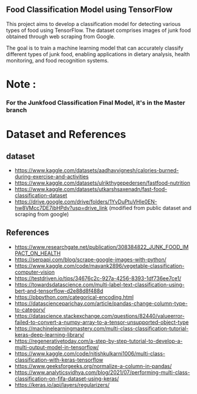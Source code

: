 ## Food Classification Model using TensorFlow

This project aims to develop a classification model for detecting various types of food using TensorFlow. The dataset comprises images of junk food obtained through web scraping from Google. 

The goal is to train a machine learning model that can accurately classify different types of junk food, enabling applications in dietary analysis, health monitoring, and food recognition systems.


# Note :
### For the Junkfood Classification Final Model, it's in the Master branch

# Dataset and References

## dataset
* https://www.kaggle.com/datasets/aadhavvignesh/calories-burned-during-exercise-and-activities
* https://www.kaggle.com/datasets/ulrikthygepedersen/fastfood-nutrition
* https://www.kaggle.com/datasets/utkarshsaxenadn/fast-food-classification-dataset
* https://drive.google.com/drive/folders/1YvDuPtuVHIe0EN-hw8VMcc7DE7ibHPdv?usp=drive_link (modified from public dataset and scraping from google)

## References
* https://www.researchgate.net/publication/308384822_JUNK_FOOD_IMPACT_ON_HEALTH
* https://serpapi.com/blog/scrape-google-images-with-python/
* https://www.kaggle.com/code/mayank2896/vegetable-classification-computer-vision
* https://testdriven.io/tips/34676c2c-927a-4256-8393-1df736ee7ce1/
* https://towardsdatascience.com/multi-label-text-classification-using-bert-and-tensorflow-d2e88d8f488d
* https://pbpython.com/categorical-encoding.html
* https://datascienceparichay.com/article/pandas-change-column-type-to-category/
* https://datascience.stackexchange.com/questions/82440/valueerror-failed-to-convert-a-numpy-array-to-a-tensor-unsupported-object-type
* https://machinelearningmastery.com/multi-class-classification-tutorial-keras-deep-learning-library/
* https://regenerativetoday.com/a-step-by-step-tutorial-to-develop-a-multi-output-model-in-tensorflow/
* https://www.kaggle.com/code/nitishkulkarni1006/multi-class-classification-with-keras-tensorflow
* https://www.geeksforgeeks.org/normalize-a-column-in-pandas/
* https://www.analyticsvidhya.com/blog/2021/07/performing-multi-class-classification-on-fifa-dataset-using-keras/
* https://keras.io/api/layers/regularizers/

